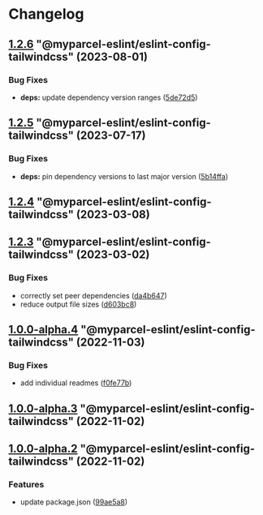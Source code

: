 # Changelog

<!-- MONODEPLOY:BELOW -->

## [1.2.6](https://github/myparcelnl/eslint/compare/@myparcel-eslint/eslint-config-tailwindcss@1.2.5...@myparcel-eslint/eslint-config-tailwindcss@1.2.6) "@myparcel-eslint/eslint-config-tailwindcss" (2023-08-01)


### Bug Fixes

* **deps:** update dependency version ranges ([5de72d5](https://github/myparcelnl/eslint/commit/5de72d5238ff39c4b010926c159bcaeb4b8ccf53))




## [1.2.5](https://github/myparcelnl/eslint/compare/@myparcel-eslint/eslint-config-tailwindcss@1.2.4...@myparcel-eslint/eslint-config-tailwindcss@1.2.5) "@myparcel-eslint/eslint-config-tailwindcss" (2023-07-17)


### Bug Fixes

* **deps:** pin dependency versions to last major version ([5b14ffa](https://github/myparcelnl/eslint/commit/5b14ffa38c220bd614d46bfe61845c40e638255c))




## [1.2.4](https://github/myparcelnl/eslint/compare/@myparcel-eslint/eslint-config-tailwindcss@1.2.3...@myparcel-eslint/eslint-config-tailwindcss@1.2.4) "@myparcel-eslint/eslint-config-tailwindcss" (2023-03-08)




## [1.2.3](https://github/myparcelnl/eslint/compare/@myparcel-eslint/eslint-config-tailwindcss@1.2.2...@myparcel-eslint/eslint-config-tailwindcss@1.2.3) "@myparcel-eslint/eslint-config-tailwindcss" (2023-03-02)


### Bug Fixes

* correctly set peer dependencies ([da4b647](https://github/myparcelnl/eslint/commit/da4b6474c8f3b996ecfb3fe571c46e4c97eb0104))
* reduce output file sizes ([d603bc8](https://github/myparcelnl/eslint/commit/d603bc80a73f0911e6734fcbf2049bf110704821))




## [1.0.0-alpha.4](https://github/myparcelnl/eslint/compare/@myparcel-eslint/eslint-config-tailwindcss@1.0.0-alpha.3...@myparcel-eslint/eslint-config-tailwindcss@1.0.0-alpha.4) "@myparcel-eslint/eslint-config-tailwindcss" (2022-11-03)


### Bug Fixes

* add individual readmes ([f0fe77b](https://github/myparcelnl/eslint/commit/f0fe77bd13668afdc7472d474aa967771945ae99))




## [1.0.0-alpha.3](https://github/myparcelnl/eslint/compare/@myparcel-eslint/eslint-config-tailwindcss@1.0.0-alpha.2...@myparcel-eslint/eslint-config-tailwindcss@1.0.0-alpha.3) "@myparcel-eslint/eslint-config-tailwindcss" (2022-11-02)




## [1.0.0-alpha.2](https://github/myparcelnl/eslint/compare/@myparcel-eslint/eslint-config-tailwindcss@1.0.0-alpha.0...@myparcel-eslint/eslint-config-tailwindcss@1.0.0-alpha.2) "@myparcel-eslint/eslint-config-tailwindcss" (2022-11-02)


### Features

* update package.json ([99ae5a8](https://github/myparcelnl/eslint/commit/99ae5a866389101f92e0b7ea077306d9dabb44e4))


